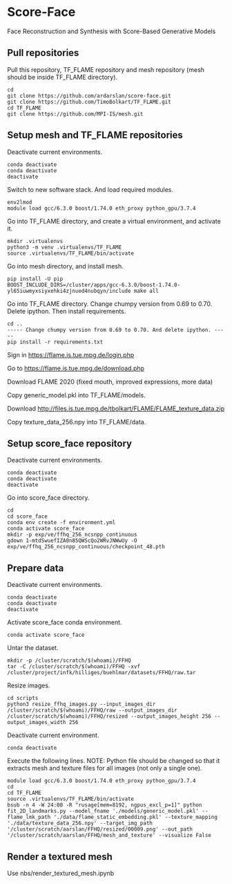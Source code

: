 # Score-Face

Face Reconstruction and Synthesis with Score-Based Generative Models

## Pull repositories

Pull this repository, TF_FLAME repository and mesh repository (mesh should be inside TF_FLAME directory).

```
cd
git clone https://github.com/ardarslan/score-face.git
git clone https://github.com/TimoBolkart/TF_FLAME.git
cd TF_FLAME
git clone https://github.com/MPI-IS/mesh.git
```

## Setup mesh and TF_FLAME repositories

Deactivate current environments.
```
conda deactivate
conda deactivate
deactivate
```

Switch to new software stack. And load required modules.
```
env2lmod
module load gcc/6.3.0 boost/1.74.0 eth_proxy python_gpu/3.7.4
```

Go into TF_FLAME directory, and create a virtual environment, and activate it.
```
mkdir .virtualenvs
python3 -m venv .virtualenvs/TF_FLAME
source .virtualenvs/TF_FLAME/bin/activate
```

Go into mesh directory, and install mesh.
```
pip install -U pip
BOOST_INCLUDE_DIRS=/cluster/apps/gcc-6.3.0/boost-1.74.0-yl65iuwmyxsiyxehki4zjnued4nubqyn/include make all
```

Go into TF_FLAME directory. Change chumpy version from 0.69 to 0.70. Delete ipython. Then install requirements.
```
cd ..
----- Change chumpy version from 0.69 to 0.70. And delete ipython. -----
pip install -r requirements.txt
```

Sign in https://flame.is.tue.mpg.de/login.php

Go to https://flame.is.tue.mpg.de/download.php

Download FLAME 2020 (fixed mouth, improved expressions, more data)

Copy generic_model.pkl into TF_FLAME/models.

Download http://files.is.tue.mpg.de/tbolkart/FLAME/FLAME_texture_data.zip

Copy texture_data_256.npy into TF_FLAME/data.

## Setup score_face repository

Deactivate current environments.
```
conda deactivate
conda deactivate
deactivate
```

Go into score_face directory.
```
cd
cd score_face
conda env create -f environment.yml
conda activate score_face
mkdir -p exp/ve/ffhq_256_ncsnpp_continuous
gdown 1-mtdSwuefIZA0n85QWScQo2WRvJNWwUy -O exp/ve/ffhq_256_ncsnpp_continuous/checkpoint_48.pth
```

## Prepare data

Deactivate current environments.
```
conda deactivate
conda deactivate
deactivate
```

Activate score_face conda environment.
```
conda activate score_face
```

Untar the dataset.
```
mkdir -p /cluster/scratch/$(whoami)/FFHQ
tar -C /cluster/scratch/$(whoami)/FFHQ -xvf /cluster/project/infk/hilliges/buehlmar/datasets/FFHQ/raw.tar
```

Resize images.
```
cd scripts
python3 resize_ffhq_images.py --input_images_dir /cluster/scratch/$(whoami)/FFHQ/raw --output_images_dir /cluster/scratch/$(whoami)/FFHQ/resized --output_images_height 256 --output_images_width 256
```

Deactivate current environment.
```
conda deactivate
```

Execute the following lines. NOTE: Python file should be changed so that it extracts mesh and texture files for all images (not only a single one).
```
module load gcc/6.3.0 boost/1.74.0 eth_proxy python_gpu/3.7.4
cd
cd TF_FLAME
source .virtualenvs/TF_FLAME/bin/activate
bsub -n 4 -W 24:00 -R "rusage[mem=8192, ngpus_excl_p=1]" python fit_2D_landmarks.py --model_fname './models/generic_model.pkl' --flame_lmk_path './data/flame_static_embedding.pkl' --texture_mapping './data/texture_data_256.npy' --target_img_path '/cluster/scratch/aarslan/FFHQ/resized/00009.png' --out_path '/cluster/scratch/aarslan/FFHQ/mesh_and_texture' --visualize False
```

## Render a textured mesh

Use nbs/render_textured_mesh.ipynb
